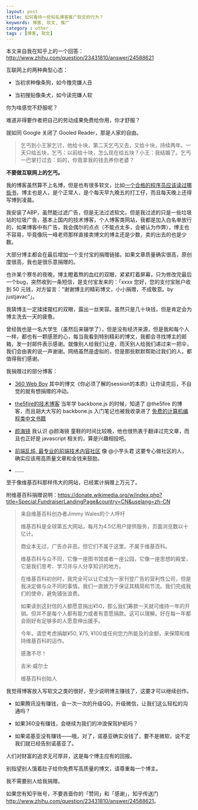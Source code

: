 ```yaml
---
layout: post
title: 如何看待一些知名博客推广软文的行为？
keywords: 博客, 软文, 推广
category : other
tags : [博客, 软文]
---
```


本文来自我在知乎上的一个回答：<http://www.zhihu.com/question/23431810/answer/24588621>

互联网上的两种典型心态：

* 当初求种像条狗，如今撸完嫌人丑

* 当初搜贴像条犬，如今读完嫌人软

你为啥感觉不舒服呢？

难道非得要作者把自己的劳动成果免费给你用，你才舒服？

就如同 Google 关闭了 Gooled Reader，那是人家的自由。

> 乞丐到小王家乞讨，他给十块，第二天乞丐又去，又给十块，持续两年。一天只给五块，乞丐：以前给十块，怎么现在给五块？小王：我结婚了。乞丐一巴掌打过去：妈的，你竟拿我的钱去养你老婆？

**不要做互联网上的乞丐。**

我的博客虽然算不上名博，但是也有很多软文，比如[一个合格的程序员应该读过哪些书][1]，博主也是人，是个正常人，是个每天早九晚五的打工仔，而且每天晚上还得写博到凌晨。

我安装了ABP，虽然能过滤广告，但是无法过滤软文。但是我过滤的只是一些垃圾站的垃圾广告，基本上国内的技术博客，个人博客类网站，我都是加入白名单放行的，如果博客中有广告，我会偶尔的点点（不能点太多，会被认为作弊），博主也不容易，毕竟像阮一峰老师那样直接卖博文的博主还是少数，卖的出去的也是少数。

大部分博主都会在最后增加一个支付宝的捐赠链接。如果文章质量确实很高，原创度很高，我也是很乐意捐赠的。

也许某个寒冬的夜晚，博主瞪着熬的血红的双眼，紧紧盯着屏幕，只为修改完最后一个bug，突然收到一条短信，是支付宝发来的：「xxxx 您好，您的支付宝账户收到 50 元钱，对方留言：“谢谢博主的精彩博文，小小捐赠，不成敬意。by justjavac”」。

我猜博主一定揉揉猩红的双眼，露出一丝笑容。虽然只是几十块钱，但是肯定会为博主洗去一天的疲惫。

曾经我也是一名大学生（虽然后来辍学了），但是没有经济来源，但是我和每个人一样，都也有一颗感恩的心，每当我看到特别精彩的博文，我都会寻找博主的邮箱，发一封邮件表示感谢。就像别人给我们让座，雨天别人给我们递过来一把伞，我们会由衷的说一声谢谢。网络虽然是虚拟的，但是那些默默帮助过我们的人，都值得我们感谢。

我捐赠过的部分博客：

* [360 Web Boy][4] 其中的博文《你必须了解的session的本质》让你读完后，不自觉的就有想捐赠的冲动。

* [the5fire的技术博客][5] 当年学 backbone.js 的时候，知道了 @the5fire 的博客，而且胡大大写的 backbone.js 入门笔记也被我收录进了 [免费的计算机编程类中文书籍][6] 

* [颜海镜][7] 我认识 @颜海镜 童鞋的时间比较晚，他也很热衷于翻译过完文章，而且也正好是 javascript 相关的，算是兴趣相投吧。

* [前端乱炖, 最专业的前端技术内容社区][8] 像 @小芋头君 这要专心做社区的人，确实应该用高质量文章和金钱来鼓励。

* ……

至于像维基百科那样伟大的网站，已经累计捐赠上万元了。

附维基百科捐赠说明：<https://donate.wikimedia.org/w/index.php?title=Special:FundraiserLandingPage&country=CN&uselang=zh-CN>

> 来自维基百科创办者Jimmy Wales的个人呼吁
> 
> 维基百科是全球第五大网站，每月为4.5亿用户提供服务，页面浏览数以十亿计。
> 
> 商业本无过，广告亦非恶。但它们不属于这里。不属于维基百科。
> 
> 维基百科与众不同，它像一座图书馆或者一座公园，它像一座思想的殿堂，它是我们思考、学习并与人分享知识的地方。
> 
> 在维基百科初创时，我完全可以让它成为一家刊登广告的营利性公司，但是我决定做与众不同的事情。我们一直致力于保证其精简和节流。我们完成我们的使命，避免铺张浪费。
> 
> 如果读到这封信的人都愿意捐出¥50，那么我们筹款一天就可维持一年的开销。但并不是每个人都有能力或者有意愿捐款。这可以理解。好在每一年都会刚好有足够多的人愿意伸出援手。
> 
> 今年，请您考虑捐献¥50, ¥75, ¥100或任何您力所能及的金额，来保障和维持维基百科的运作。
> 
> 感激不尽！
> 
> 吉米·威尔士
> 
> 维基百科创始人

我觉得博客放入写软文之类的很好，至少说明博主赚钱了，这要才可以继续创作。

* 如果腾讯没有赚钱，会一次一次的升级QQ，升级微信，让我们这么轻松的沟通吗？

* 如果360没有赚钱，会继续为我们的冲浪保驾护航吗？

* 如果诺基亚没有赚钱——哦，对了，诺基亚确实没钱了，要不是微软，说不定我们就已经告别诺基亚了。

人们对财富的追求无可厚非，这是每个博主应有的回报。

别指望别人饿着肚子给你免费写高质量的博文，请尊重每一个博主。

我不需要别人给我捐赠。

如果您有知乎账号，不要吝啬你的「赞同」和「感谢」，知乎传送门 <http://www.zhihu.com/question/23431810/answer/24588621>。


  [1]: https://justjavac.com/other/2012/05/15/qualified-programmer-should-read-what-books.html
  [4]: http://www.360weboy.com/
  [5]: http://www.the5fire.com/
  [6]: https://github.com/justjavac/free-programming-books-zh_CN
  [7]: http://yanhaijing.com/
  [8]: http://www.html-js.com/
